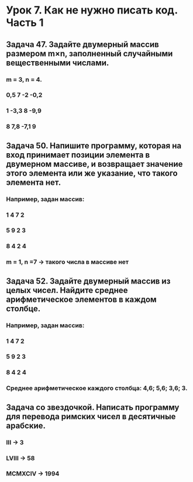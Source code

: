 # Урок 7. Как не нужно писать код. Часть 1
## Задача 47. Задайте двумерный массив размером m×n, заполненный случайными вещественными числами.
### m = 3, n = 4.
### 0,5 7 -2 -0,2
### 1 -3,3 8 -9,9
### 8 7,8 -7,1 9
## Задача 50. Напишите программу, которая на вход принимает позиции элемента в двумерном массиве, и возвращает значение этого элемента или же указание, что такого элемента нет.
### Например, задан массив:
### 1 4 7 2
### 5 9 2 3
### 8 4 2 4
### m = 1, n =7 -> такого числа в массиве нет
## Задача 52. Задайте двумерный массив из целых чисел. Найдите среднее арифметическое элементов в каждом столбце.
### Например, задан массив:
### 1 4 7 2
### 5 9 2 3
### 8 4 2 4
### Среднее арифметическое каждого столбца: 4,6; 5,6; 3,6; 3.
## Задача со звездочкой. Написать программу для перевода римских чисел в десятичные арабские.
### III -> 3
### LVIII -> 58
### MCMXCIV -> 1994